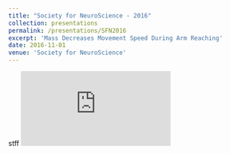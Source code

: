 ```yaml
---
title: "Society for NeuroScience - 2016"
collection: presentations
permalink: /presentations/SFN2016
excerpt: 'Mass Decreases Movement Speed During Arm Reaching'
date: 2016-11-01
venue: 'Society for NeuroScience'
---
```

stff
<embed src="https://github.com/GBruening/GBruening.github.io/raw/master/posters/SFN2016_EffortMass_posterv2.pdf" type="application/pdf" />


<!-- 
This paper is about the number 1. The number 2 is left for future work.
<embed src="https://github.com/GBruening/GBruening.github.io/raw/master/images/arm_model/Full2.pdf" type="application/pdf" />

[Download paper here](http://academicpages.github.io/files/paper1.pdf)

Recommended citation: Your Name, You. (2009). "Paper Title Number 1." <i>Journal 1</i>. 1(1). -->